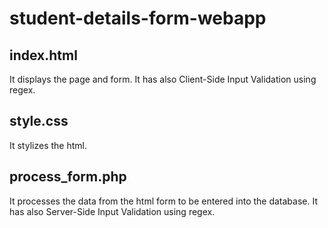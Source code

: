 # student-details-form-webapp


## index.html

It displays the page and form. It has also Client-Side Input Validation using regex.

## style.css

It stylizes the html.

## process_form.php

It processes the data from the html form to be entered into the database. It has also Server-Side Input Validation using regex.
